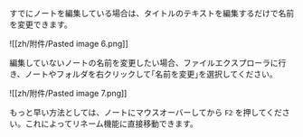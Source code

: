 すでにノートを編集している場合は、タイトルのテキストを編集するだけで名前を変更できます。

![[zh/附件/Pasted image 6.png]]

編集していないノートの名前を変更したい場合、ファイルエクスプローラに行き、ノートやフォルダを右クリックして｢名前を変更｣を選択してください。

![[zh/附件/Pasted image 7.png]]

もっと早い方法としては、ノートにマウスオーバーしてから `F2` を押してください。これによってリネーム機能に直接移動できます。